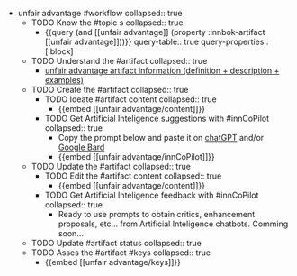 
- unfair advantage #workflow
   collapsed:: true
  - TODO Know the #topic s
    collapsed:: true
    - {{query (and [[unfair advantage]] (property :innbok-artifact [[unfair advantage]]))}}
      query-table:: true
      query-properties:: [:block]
  - TODO Understand the #artifact
    collapsed:: true
    - [unfair advantage artifact information (definition + description + examples)](https://go.innbok.com/#/page/innBoK%2Funfair-advantage%2Finfo)
  - TODO Create the #artifact
     collapsed:: true
    - TODO Ideate #artifact content
      collapsed:: true
      - {{embed [[unfair advantage/content]]}}
    - TODO Get Artificial Inteligence suggestions with #innCoPilot
      collapsed:: true
      - Copy the prompt below and paste it on [chatGPT](https://chat.openai.com) and/or [Google Bard](https://bard.google.com/chat)
      - {{embed [[unfair advantage/innCoPilot]]}}
  - TODO Update the #artifact
    collapsed:: true
    - TODO Edit the #artifact content
     collapsed:: true
      - {{embed [[unfair advantage/content]]}}
    - TODO Get Artificial Inteligence feedback with #innCoPilot
      collapsed:: true
      - Ready to use prompts to obtain critics, enhancement proposals, etc... from Artificial Inteligence chatbots. Comming soon...
  - TODO Update #artifact status
    collapsed:: true
  - TODO Asses the #artifact #keys
    collapsed:: true
    - {{embed [[unfair advantage/keys]]}}



